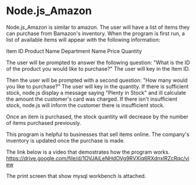 # Node.js_Amazon
Node.js_Amazon is similar to amazon. The user will have a list of items they can purchase from Bamazon's inventory. When the program is first run, a list of available items will appear with the following information:

Item ID
Product Name
Department Name
Price
Quantity

The user will be prompted to answer the following question: "What is the ID of the product you would like to purchase?" The user will key in the Item ID.  

Then the user will be prompted with a second question: "How many would you like to purchase?" The user will key in the quantity. If there is sufficient stock, node.js display a message saying "Plenty in Stock" and ill calculate the amount the customer's card was charged. If there isn't insufficient stock, node.js will inform the customer there is insufficient stock.

 Once an item is purchased, the stock quantity will decrease by the number of items purchased previously.

This program is helpful to businesses that sell items online.  The company's inventory is updated once the purchase is made. 

The link below is a video that demostrates how the program works.
https://drive.google.com/file/d/1OVJAiLeNHdOVg9RVXiq6RXdnxlRZcRqc/view

The print screen that show mysql workbench is attached.

